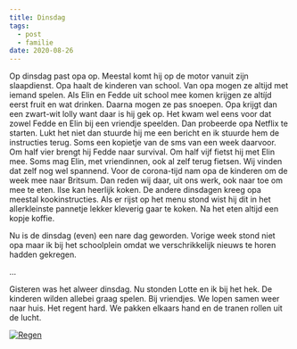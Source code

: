 ```yaml
---
title: Dinsdag
tags:
  - post
  - familie
date: 2020-08-26
---
```


Op dinsdag past opa op. Meestal komt hij op de motor vanuit zijn slaapdienst. Opa haalt de kinderen van school. Van opa mogen ze altijd met iemand spelen. Als Elin en Fedde uit school mee komen krijgen ze altíj́d eerst fruit en wat drinken. Daarna mogen ze pas snoepen. Opa krijgt dan een zwart-wit lolly want daar is hij gek op. Het kwam wel eens voor dat zowel Fedde en Elin bij een vriendje speelden. Dan probeerde opa Netflix te starten. Lukt het niet dan stuurde hij me een bericht en ik stuurde hem de instructies terug. Soms een kopietje van de sms van een week daarvoor. Om half vier brengt hij Fedde naar survival. Om half vijf fietst hij met Elin mee. Soms mag Elin, met vriendinnen, ook al zelf terug fietsen. Wij vinden dat zelf nog wel spannend. Voor de corona-tijd nam opa de kinderen om de week mee naar Britsum. Dan reden wij daar, uit ons werk, ook naar toe om mee te eten. Ilse kan heerlijk koken. De andere dinsdagen kreeg opa meestal kookinstructies. Als er rijst op het menu stond wist hij dit in het allerkleinste pannetje lekker kleverig gaar te koken. Na het eten altijd een kopje koffie.

Nu is de dinsdag (even) een nare dag geworden. Vorige week stond niet opa maar ik bij het schoolplein omdat we verschrikkelijk nieuws te horen hadden gekregen.

...

Gisteren was het alweer dinsdag. Nu stonden Lotte en ik bij het hek. De kinderen wilden allebei graag spelen. Bij vriendjes. We lopen samen weer naar huis. Het regent hard. We pakken elkaars hand en de tranen rollen uit de lucht.

[![Regen](/static/images/uploads/regen.png)](https://www.instagram.com/p/CERMv87BR6h/)
